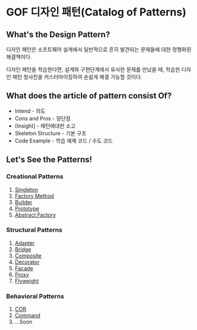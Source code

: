 # GOF 디자인 패턴(Catalog of Patterns)

## What's the Design Pattern?

디자인 패턴은 소프트웨어 설계에서 일반적으로 흔히 발견되는 문제들에 대한 정형화된 해결책이다.

디자인 패턴을 학습한다면, 설계와 구현단계에서 유사한 문제를 만났을 때, 학습한 디자인 패턴 청사진을 커스터마이징하여 손쉽게 해결 가능할 것이다.

## What does the article of pattern consist Of?

- Intend - 의도
- Cons and Pros - 장단점
- [Insight] - 패턴에대한 소고
- Skeleton Structure - 기본 구조
- Code Example - 학습 예제 코드 / 수도 코드

## Let's See the Patterns!

### Creational Patterns

1. [Singleton](https://github.com/jinia91/DesignPattern/blob/main/doc/Singleton.md)
2. [Factory Method](https://github.com/jinia91/DesignPattern/blob/main/doc/FactoryMethod.md)
3. [Builder](https://github.com/jinia91/DesignPattern/blob/main/doc/Builder.md)
4. [Prototype](https://github.com/jinia91/DesignPattern/blob/main/doc/Prototype.md)
5. [Abstract Factory](https://github.com/jinia91/DesignPattern/blob/main/doc/AbstractFactory.md)

### Structural Patterns

1. [Adapter](https://github.com/jinia91/DesignPattern/blob/main/doc/Adapter.md)
2. [Bridge](https://github.com/jinia91/DesignPattern/blob/main/doc/Bridge.md)
3. [Composite](https://github.com/jinia91/DesignPattern/blob/main/doc/Composite.md)
7. [Decorator](https://github.com/jinia91/DesignPattern/blob/main/doc/Decorator.md)
4. [Facade](https://github.com/jinia91/DesignPattern/blob/main/doc/Facade.md)
5. [Proxy](https://github.com/jinia91/DesignPattern/blob/main/doc/Proxy.md)
6. [Flyweight](https://github.com/jinia91/DesignPattern/blob/main/doc/Flyweight.md)

### Behavioral Patterns

1. [COR](https://github.com/jinia91/DesignPattern/blob/main/doc/Cor.md)
2. [Command](https://github.com/jinia91/DesignPattern/blob/main/doc/Command.md)
3. ...Soon
